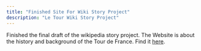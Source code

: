 ```yaml
---
title: "Finished Site For Wiki Story Project"
description: "Le Tour Wiki Story Project"
---
```


Finished the final draft of the wikipedia story project. The Website is about the history and background of the Tour de France. Find it [here](https://brunoehrenfels.github.io/Wiki-Project/).
